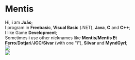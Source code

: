 # Mentis

Hi, i am **João**;
<br/>
I program in **Freebasic**, **Visual Basic** (.NET), **Java**, **C** and **C++**;
<br/>
I like Game **Development**;
<br/>
Sometimes i use other nicknames like **Mentis**/**Mentis Et Ferro**/**Dotjari**/**JCC**/**Sivar** (with one "i"), **Siivar** and **MyndGyrl**;
<br/>
<img src='https://github-readme-stats.vercel.app/api?username=MentisEt&&show_icons=true&title_color=ffffff&icon_color=bb2acf&text_color=daf7dc&bg_color=151515'>
<br/>
<img align="center" src="https://github-readme-stats.vercel.app/api/top-langs/?username=MentisEt&theme=light&hide_langs_below=1" />
